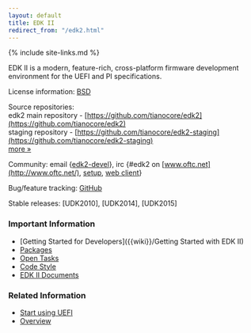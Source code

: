 ```yaml
---
layout: default
title: EDK II
redirect_from: "/edk2.html"
---
```

{% include site-links.md %}

EDK II is a modern, feature-rich, cross-platform firmware development
environment for the UEFI and PI specifications.

License information: [BSD](http://www.opensource.org/licenses/bsd-license.php)

Source repositories:  
     edk2 main repository - [https://github.com/tianocore/edk2](https://github.com/tianocore/edk2)  
     staging repository - [https://github.com/tianocore/edk2-staging](https://github.com/tianocore/edk2-staging)  
     [more » ](source.html)  

Community:
email {[edk2-devel]({{wiki}}/Edk2-devel)},
irc {\#edk2 on [www.oftc.net](http://www.oftc.net/),
     [setup](http://www.oftc.net/NickServ/CertFP/),
     [web client](http://webchat.oftc.net/?channels=edk2)}

Bug/feature tracking: [GitHub](https://github.com/tianocore/edk2/issues)

Stable releases: [UDK2010], [UDK2014], [UDK2015]

### Important Information

* [Getting Started for Developers]({{wiki}}/Getting Started with EDK II)
* [Packages]({{wiki}}/EDKII_Packages)
* [Open Tasks]({{wiki}}/Tasks)
* [Code Style]({{wiki}}/Code-Style)
* [EDK II Documents]({{baseurl}}/docs/EDK_II_Documents.html)

### Related Information

* [Start using UEFI]({{wiki}}/Start_using_UEFI)
* [Overview]({{wiki}}/EDK_II_Overview)
